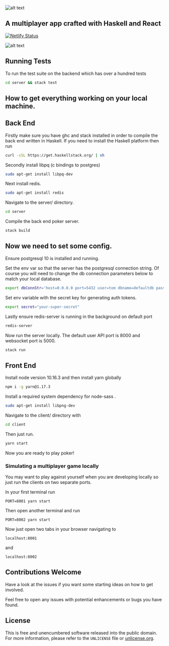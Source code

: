 ![alt text](https://i.imgur.com/big5Pqa.png "Ten Poker")

## A multiplayer app crafted with Haskell and React

[![Netlify Status](https://api.netlify.com/api/v1/badges/c21ef5e4-5227-4a24-87a8-b71961650fd5/deploy-status)](https://app.netlify.com/sites/tenpoker/deploys)

![alt text](https://i.imgur.com/GP3LSUf.png "Screenshot")

## Running Tests

To run the test suite on the backend which has over a hundred tests

```bash
cd server && stack test
```

## How to get everything working on your local machine.

## Back End

Firstly make sure you have ghc and stack installed in order to compile the back end written in Haskell.
If you need to install the Haskell platform then run
```bash
curl -sSL https://get.haskellstack.org/ | sh
```

Secondly install libpq (c bindings to postgres)
```bash
sudo apt-get install libpq-dev
```

Next install redis.
```bash
sudo apt-get install redis
```

Navigate to the server/ directory.
```bash
cd server
```

Compile the back end poker server.
```bash
stack build
```

## Now we need to set some config.

Ensure postgresql 10 is installed and running.

Set the env var so that the server has the postgresql connection string.
Of course you will need to change the db connection parameters below to match your local database.
```bash
export dbConnStr='host=0.0.0.0 port=5432 user=tom dbname=defaultdb password=pass'
```

Set env variable with the secret key for generating auth tokens.
```bash
export secret="your-super-secret"
```

Lastly ensure redis-server is running in the background on default port 
```bash
redis-server
```

Now run the server locally. The default user API port is 8000 and websocket port is 5000. 
```bash
stack run
```


## Front End

Install node version 10.16.3 and then install yarn globally
```bash
npm i -g yarn@1.17.3
```

Install a required system dependency for node-sass .
```bash
sudo apt-get install libpng-dev
```

Navigate to the client/ directory with
```bash
cd client
```

Then just run.
```bash
yarn start
```

Now you are ready to play poker! 

### Simulating a multiplayer game locally

You may want to play against yourself when you are developing locally so just 
run the clients on two separate ports.

In your first terminal run
```
PORT=8001 yarn start
```

Then open another terminal and run
```
PORT=8002 yarn start
```

Now just open two tabs in your browser navigating to 
```
localhost:8001
```
and 
```
localhost:8002
```


## Contributions Welcome

Have a look at the issues if you want some starting ideas on how to get involved.

Feel free to open any issues with potential enhancements or bugs you have found.

## License

This is free and unencumbered software released into the public domain.  
For more information, please refer to the `UNLICENSE` file or [unlicense.org](http://unlicense.org).
